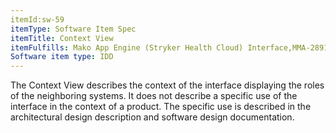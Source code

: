 ```yaml
---
itemId:sw-59
itemType: Software Item Spec
itemTitle: Context View
itemFulfills: Mako App Engine (Stryker Health Cloud) Interface,MMA-2891,MMA-2901,MMA-2906,MMA-2908,MMA-2915
Software item type: IDD
---
```

The Context View describes the context of the interface displaying the roles of the neighboring systems. It does not describe a specific use of the interface in the context of a product. The specific use is described in the architectural design description and software design documentation.
 
 

 
 